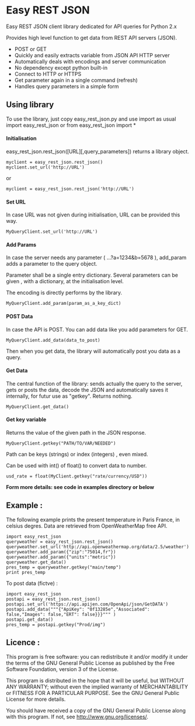 Easy REST JSON
==============

Easy REST JSON client library dedicated for API queries for Python 2.x

Provides high level function to get data from REST API servers (JSON).

* POST or GET
* Quickly and easily extracts variable from JSON API HTTP server
* Automatically deals with encodings and server communication
* No dependency except python built-in
* Connect to HTTP or HTTPS
* Get parameter again in a single command (refresh)
* Handles query parameters in a simple form


## Using library

To use the library, just copy easy_rest_json.py and use import as usual
    import easy_rest_json
or
    from easy_rest_json import *


#### Initialisation
easy_rest_json.rest_json([URL][,query_parameters]) returns a library object.

    myclient = easy_rest_json.rest_json()
    myclient.set_url('http://URL')

or 

    myclient = easy_rest_json.rest_json('http://URL')


#### Set URL
In case URL was not given during initialisation, URL can be provided this way.

    MyQueryClient.set_url('http://URL')

#### Add Params
In case the server needs any parameter ( ...?a=1234&b=5678 ), add_param adds a parameter to the query object.

Parameter shall be a single entry dictionary. Several parameters can be given , with a dictionary, at the initialisation level.

The encoding is directly performs by the library. 

    MyQueryClient.add_param(param_as_a_key_dict)

	
#### POST Data
In case the API is POST. You can add data like you add parameters for GET.

    MyQueryClient.add_data(data_to_post)

Then when you get data, the library will automatically post you data as a query.

#### Get Data
The central function of the library: sends actually the query to the server, gets or posts the data, decode the JSON and automatically saves it internally, for futur use as "getkey". Returns nothing. 

    MyQueryClient.get_data()

#### Get key variable
Returns the value of the given path in the JSON response.

    MyQueryClient.getkey("PATH/TO/VAR/NEEDED")

Path can be keys (strings) or index (integers) , even mixed.

Can be used with int() of float() to convert data to number.

    usd_rate = float(MyClient.getkey("rate/currency/USD"))


**Form more details: see code in examples directory or below**


## Example :
The following example prints the present temperature in Paris France, in celsius degres. Data are retrieved from OpenWeatherMap free API.

    import easy_rest_json
    queryweather = easy_rest_json.rest_json()
    queryweather.set_url('http://api.openweathermap.org/data/2.5/weather')
    queryweather.add_param({"zip":"75014,fr"})
    queryweather.add_param({"units":"metric"})
    queryweather.get_data()
    pres_temp = queryweather.getkey("main/temp")
    print pres_temp

	
To post data (fictve) :

    import easy_rest_json
    postapi = easy_rest_json.rest_json()
    postapi.set_url('https://api.apijen.com/OpenApi/json/GetDATA')
    postapi.add_data("""{"ApiKey": "0f13285e","Associated": false,"Images": false,"ERT": false}}}""" )
    postapi.get_data()
    pres_temp = postapi.getkey("Prod/img")
	
	
Licence :
----------
This program is free software: you can redistribute it and/or modify
it under the terms of the GNU General Public License as published by
the Free Software Foundation, version 3 of the License.

This program is distributed in the hope that it will be useful,
but WITHOUT ANY WARRANTY; without even the implied warranty of
MERCHANTABILITY or FITNESS FOR A PARTICULAR PURPOSE.  See the
GNU General Public License for more details.

You should have received a copy of the GNU General Public License
along with this program.  If not, see <http://www.gnu.org/licenses/>.
